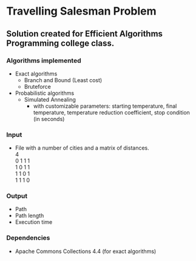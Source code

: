 # Travelling Salesman Problem

## Solution created for Efficient Algorithms Programming college class.

### Algorithms implemented
- Exact algorithms
  - Branch and Bound (Least cost)
  - Bruteforce
- Probabilistic algorithms
  - Simulated Annealing
    - with customizable parameters: starting temperature, final temperature, temperature reduction coefficient, stop condition (in seconds)

### Input
- File with a number of cities and a matrix of distances.
\
4 \
0 1 1 1 \
1 0 1 1 \
1 1 0 1 \
1 1 1 0

### Output
- Path
- Path length
- Execution time

### Dependencies
- Apache Commons Collections 4.4 (for exact algorithms)